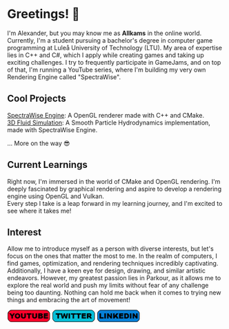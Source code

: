 # Greetings! 👋
I'm Alexander, but you may know me as **Allkams** in the online world. Currently, I'm a student pursuing a bachelor's degree in computer game programming at Luleå University of Technology (LTU). My area of expertise lies in C++ and C#, which I apply while creating games and taking up exciting challenges. I try to frequently participate in GameJams, and on top of that, I'm running a YouTube series, where I'm building my very own Rendering Engine called "SpectraWise".

## Cool Projects
[SpectraWise Engine](https://github.com/Allkams/SpectraWise-Engine): A OpenGL renderer made with C++ and CMake.  
[3D Fluid Simulation](https://github.com/Allkams/Fluid-Simulation-3D): A Smooth Particle Hydrodynamics implementation, made with SpectraWise Engine.

... More on the way 😎

## Current Learnings
Right now, I'm immersed in the world of CMake and OpenGL rendering. I'm deeply fascinated by graphical rendering and aspire to develop a rendering engine using OpenGL and Vulkan.  
Every step I take is a leap forward in my learning journey, and I'm excited to see where it takes me!

## Interest 
Allow me to introduce myself as a person with diverse interests, but let's focus on the ones that matter the most to me. In the realm of computers, I find games, optimization, and rendering techniques incredibly captivating. Additionally, I have a keen eye for design, drawing, and similar artistic endeavors. However, my greatest passion lies in Parkour, as it allows me to explore the real world and push my limits without fear of any challenge being too daunting. Nothing can hold me back when it comes to trying new things and embracing the art of movement!

[![](https://github.com/Allkams/Allkams/blob/main/img/Youtube.png)](https://www.youtube.com/channel/UC3mUg0X1zrp-xnoNbtFm7bQ)
[![](https://github.com/Allkams/Allkams/blob/main/img/Twitter.png)](https://twitter.com/Allkams)
[![](https://github.com/Allkams/Allkams/blob/main/img/LinkedIn.png)](https://www.linkedin.com/in/alexander-marklund-95b0b821b/)
